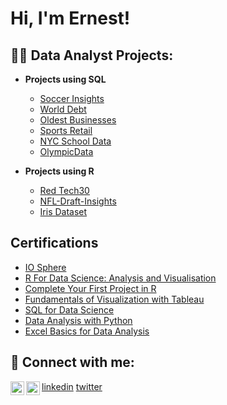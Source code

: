 <h1>Hi, I'm Ernest! </h1>

<h2>👨‍💻 Data Analyst Projects:</h2>

- <b>Projects using SQL</b>
  - [Soccer Insights](https://github.com/Efinity88/Soccer_Insights)
  - [World Debt](https://github.com/Efinity88/WorldDebtProject)
  - [Oldest Businesses](https://github.com/Efinity88/OldestBusinesses)
  - [Sports Retail](https://github.com/Efinity88/SportsRetail)
  - [NYC School Data](https://github.com/Efinity88/NYCSchoolData)
  - [OlympicData](https://github.com/Efinity88/OlympicData)
 
- <b>Projects using R</b>
  - [Red Tech30](https://github.com/Efinity88/RedTech30)
  - [NFL-Draft-Insights](https://github.com/Efinity88/NFL-Draft-Insights)
  - [Iris Dataset](https://github.com/Efinity88/IrisData)


<h2> Certifications </h2>

- [IO Sphere](https://app.teachfloor.com/io-sphere/certificates/DWGBkEla955p1Abz)
- [R For Data Science: Analysis and Visualisation](https://www.linkedin.com/learning/certificates/317fceab7397a0f47b67562c7ab1e96b42e724f8e2fbf4f62cd7670fda28dd75)
- [Complete Your First Project in R](https://www.linkedin.com/learning/certificates/39df48ab140c8b653220b4dfbf40401f94a9146844c42afcf4635952d36f5c33)
- [Fundamentals of Visualization with Tableau](https://www.coursera.org/account/accomplishments/certificate/ANB7GV9EX66X)
- [SQL for Data Science](https://www.coursera.org/account/accomplishments/certificate/PR3GHSY9ZDJW)
- [Data Analysis with Python](https://www.coursera.org/account/accomplishments/certificate/92VTAYYGHNM6)
- [Excel Basics for Data Analysis](https://www.coursera.org/account/accomplishments/certificate/AAZXTL53HU4X)



<h2> 🤳 Connect with me:</h2>

[<img align="left" alt="Ernest Abaya | LinkedIn" width="22px" src="https://cdn.jsdelivr.net/npm/simple-icons@v3/icons/linkedin.svg" />](https://www.linkedin.com/in/ernest-a-3a924a1b8/)
[linkedin](www.linkedin.com/in/ernest-abaya-3a924a1b8)
[<img align="left" alt="@FebnInsights | Twitter" width="22px" src="https://cdn.jsdelivr.net/npm/simple-icons@v3/icons/twitter.svg" />](https://x.com/FebnInsights)
[twitter](https://x.com/FebnInsights)

<!--
**joshmadakor1/joshmadakor1** is a ✨ _special_ ✨ repository because its `README.md` (this file) appears on your GitHub profile.

Here are some ideas to get you started:

- 🔭 I’m currently working on ...
- 🌱 I’m currently learning ...
- 👯 I’m looking to collaborate on ...
- 🤔 I’m looking for help with ...
- 💬 Ask me about ...
- 📫 How to reach me: ...
- 😄 Pronouns: ...
- ⚡ Fun fact: ...
-->
